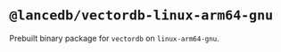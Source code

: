 # `@lancedb/vectordb-linux-arm64-gnu`

Prebuilt binary package for `vectordb` on `linux-arm64-gnu`.
